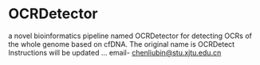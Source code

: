 # OCRDetector 
a novel bioinformatics pipeline named OCRDetector for detecting OCRs of the whole genome based on cfDNA.
The original name is OCRDetect
Instructions will be updated ...
email- chenliubin@stu.xjtu.edu.cn
